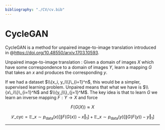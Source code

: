 ```yaml
---
bibliography: "./CV/cv.bib"
---
```


# CycleGAN

CycleGAN is a method for unpaired image-to-image translation introduced in @https://doi.org/10.48550/arxiv.1703.10593. 

Unpaired image-to-image translation
: Given a domain of images $X$ which have some correspondence to a domain of images $Y$, learn a mapping $G$ that takes an $x$ and produces the corresponding $y$.

If we had a dataset $\\{x_i, y_i\\}\_{i=1}^n$, this would be a simpler, supervised learning problem. Unpaired means that what we have is $\\{x\_i\\}\_{i=1}^N$ and $\\{y_j\\}_{j=1}^M$. The key idea is that to learn $G$ we learn an inverse mapping $F: Y \to X$ and force

$$
F(G(X)) \approx X \tag{Cycle Consistency}
$$

$$
\mathcal{L}\_{\text{cyc}} = \mathbb{E}\_{x \sim p_{\text{data}}(x)}\bigg[ \lVert F(G(x)) - x \Vert_1  \bigg] + \mathbb{E}\_{x \sim p_{\text{data}}(y)}\left[ \lVert G(F(y)) - y \Vert_1  \right]
$$

---